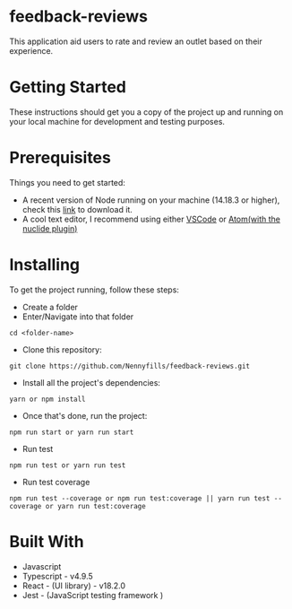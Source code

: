 # feedback-reviews
This application aid users to rate and review an outlet based on their experience.
# Getting Started
These instructions should get you a copy of the project up and running on your local machine for development and testing purposes.

# Prerequisites
Things you need to get started:
- A recent version of Node running on your machine (14.18.3 or higher), check this [link](https://nodejs.org/en/download/) to download it.
- A cool text editor, I recommend using either [VSCode](https://code.visualstudio.com/download) or [Atom(with the nuclide plugin)](https://nuclide.io/docs/editor/setup/)

# Installing
To get the project running, follow these steps:
- Create a folder
- Enter/Navigate into that folder
```
cd <folder-name>
```
- Clone this repository:
```
git clone https://github.com/Nennyfills/feedback-reviews.git
```

- Install all the project's dependencies:
```
yarn or npm install

```
- Once that's done, run the project:
```
npm run start or yarn run start
```
- Run test
```
npm run test or yarn run test
```
- Run test coverage
```
npm run test --coverage or npm run test:coverage || yarn run test --coverage or yarn run test:coverage
```

# Built With
- Javascript
- Typescript - v4.9.5
- React - (UI library) - v18.2.0
- Jest - (JavaScript testing framework )
